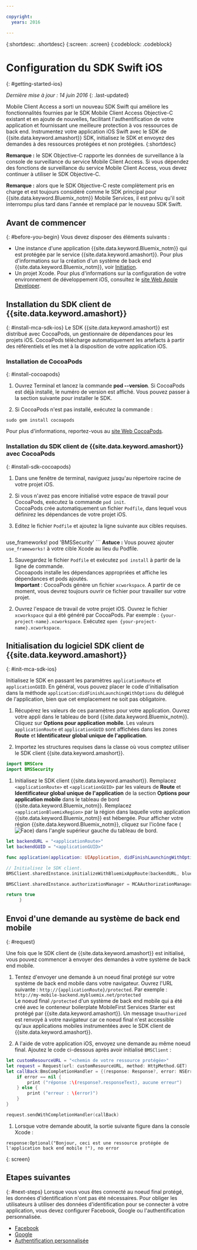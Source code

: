 ```yaml
---

copyright:
  years: 2016

---
```

{:shortdesc: .shortdesc}
{:screen: .screen}
{:codeblock: .codeblock}

# Configuration du SDK Swift iOS
{: #getting-started-ios}

*Dernière mise à jour : 14 juin 2016*
{: .last-updated}

Mobile Client Access a sorti un nouveau SDK Swift qui améliore les fonctionnalités fournies par le SDK Mobile Client Access Objective-C existant et en ajoute de nouvelles, facilitant l'authentification de votre application et fournissant une meilleure protection à vos ressources de back end. Instrumentez votre application iOS Swift avec le SDK de {{site.data.keyword.amashort}} SDK, initialisez le SDK et envoyez des demandes à des ressources protégées et non protégées.
{:shortdesc}

**Remarque :** le SDK Objective-C rapporte les données de surveillance à la console de surveillance du service Mobile Client Access. Si vous dépendez des fonctions de surveillance du service Mobile Client Access, vous devez continuer à utiliser le SDK Objective-C.

**Remarque :** alors que le SDK Objective-C reste complètement pris en charge et est toujours considéré comme le SDK principal pour {{site.data.keyword.Bluemix_notm}} Mobile Services, il est prévu qu'il soit interrompu plus tard dans l'année et remplacé par le nouveau SDK Swift. 






## Avant de commencer
{: #before-you-begin}
Vous devez disposer des éléments suivants :
* Une instance d'une application {{site.data.keyword.Bluemix_notm}} qui est protégée par le service {{site.data.keyword.amashort}}. Pour plus d'informations sur la création d'un système de back end {{site.data.keyword.Bluemix_notm}}, voir [Initiation](index.html).
* Un projet Xcode. Pour plus d'informations sur la configuration de votre environnement de développement iOS, consultez le [site Web Apple Developer](https://developer.apple.com/support/xcode/).


## Installation du SDK client de {{site.data.keyword.amashort}}
{: #install-mca-sdk-ios}
Le SDK {{site.data.keyword.amashort}} est distribué avec CocoaPods, un gestionnaire de dépendances pour les projets iOS. CocoaPods télécharge automatiquement les artefacts à partir des référentiels et les met à la disposition de votre application iOS.


### Installation de CocoaPods
{: #install-cocoapods}
1. Ouvrez Terminal et lancez la commande **pod --version**. Si CocoaPods est déjà installé, le numéro de version est affiché. Vous pouvez passer à la section suivante pour installer le SDK.

1. Si CocoaPods n'est pas installé, exécutez la commande :
```
sudo gem install cocoapods
```
Pour plus d'informations, reportez-vous au [site Web CocoaPods](https://cocoapods.org/).

### Installation du SDK client de {{site.data.keyword.amashort}} avec CocoaPods
{: #install-sdk-cocoapods}

1. Dans une fenêtre de terminal, naviguez jusqu'au répertoire racine de votre projet iOS.

1. Si vous n'avez pas encore initialisé votre espace de travail pour CocoaPods, exécutez la commande `pod init`.<br/>
CocoaPods crée automatiquement un fichier `Podfile`, dans lequel vous définirez les dépendances de votre projet iOS.

1. Editez le fichier `Podfile` et ajoutez la ligne suivante aux cibles requises.

	```
  use_frameworks!
  pod 'BMSSecurity'
	```
  **Astuce :** Vous pouvez ajouter `use_frameworks!` à votre cible Xcode au lieu du Podfile.

1. Sauvegardez le fichier `Podfile` et exécutez `pod install` à partir de la ligne de commande. <br/>Cocoapods installe les dépendances appropriées et affiche les dépendances et pods ajoutés.<br/>
**Important** : CocoaPods génère un fichier `xcworkspace`. A partir de ce moment, vous devrez toujours ouvrir ce fichier pour travailler sur votre projet.

1. Ouvrez l'espace de travail de votre projet iOS. Ouvrez le fichier `xcworkspace` qui a été généré par CocoaPods. Par exemple : `{your-project-name}.xcworkspace`. Exécutez `open {your-project-name}.xcworkspace`.

## Initialisation du logiciel SDK client de {{site.data.keyword.amashort}}
{: #init-mca-sdk-ios}

 Initialisez le SDK en passant les paramètres `applicationRoute` et `applicationGUID`. En général, vous pouvez placer le code d'initialisation dans la méthode `application:didFinishLaunchingWithOptions` du délégué de l'application, bien que cet emplacement ne soit pas obligatoire.

1. Récupérez les valeurs de ces paramètres pour votre application. Ouvrez votre appli dans le tableau de bord {{site.data.keyword.Bluemix_notm}}. Cliquez sur **Options pour application mobile**. Les valeurs `applicationRoute` et `applicationGUID` sont affichées dans les zones **Route** et
**Identificateur global unique de l'application**.

1. Importez les structures requises dans la classe où vous comptez utiliser le SDK client {{site.data.keyword.amashort}}.

 ```Swift
 import BMSCore
 import BMSSecurity
 ```  

1. Initialisez le SDK client {{site.data.keyword.amashort}}. Remplacez `<applicationRoute>` et
`<applicationGUID>` par les valeurs de **Route** et **Identificateur global unique de l'application**
de la section **Options pour application mobile** dans le tableau de bord {{site.data.keyword.Bluemix_notm}}. Remplacez `<applicationBluemixRegion>` par la région dans laquelle votre application {{site.data.keyword.Bluemix_notm}} est hébergée. Pour afficher votre région {{site.data.keyword.Bluemix_notm}}, cliquez sur l'icône face (![Face](/face.png "Face")) dans l'angle supérieur gauche du tableau de bord. 


 ```Swift
 let backendURL = "<applicationRoute>"
 let backendGUID = "<applicationGUID>"

 func application(application: UIApplication, didFinishLaunchingWithOptions launchOptions: [NSObject: AnyObject]?) -> Bool {

 // Initialisez le SDK client.  
 BMSClient.sharedInstance.initializeWithBluemixAppRoute(backendURL, bluemixAppGUID: backendGUID, bluemixRegion: BMSClient.<applicationBluemixRegion>)

 BMSClient.sharedInstance.authorizationManager = MCAAuthorizationManager.sharedInstance

 return true
      }
 ```

## Envoi d'une demande au système de back end mobile
{: #request}

Une fois que le SDK client de {{site.data.keyword.amashort}} est initialisé, vous pouvez commencer à envoyer des demandes à votre système de back end mobile.

1. Tentez d'envoyer une demande à un noeud final protégé sur votre système de back end mobile dans votre navigateur. Ouvrez l'URL suivante :
`http://{applicationRoute}/protected`. Par exemple : `http://my-mobile-backend.mybluemix.net/protected`
<br/>Le noeud final `/protected` d'un système de back end mobile qui a été créé avec le conteneur boilerplate MobileFirst Services Starter est protégé par {{site.data.keyword.amashort}}. Un message `Unauthorized` est renvoyé à votre navigateur car ce noeud final n'est accessible qu'aux applications mobiles instrumentées avec le SDK client de {{site.data.keyword.amashort}}.

1. A l'aide de votre application iOS, envoyez une demande au même noeud final. Ajoutez le code ci-dessous après avoir initialisé `BMSClient` :

 ```Swift
 let customResourceURL = "<chemin de votre ressource protégée>"
 let request = Request(url: customResourceURL, method: HttpMethod.GET)
 let callBack:BmsCompletionHandler = {(response: Response?, error: NSError?) in
     if error == nil {
         print ("réponse :\(response?.responseText), aucune erreur")
     } else {
         print ("erreur : \(error)")
     }
 }

 request.sendWithCompletionHandler(callBack)
 ```

1.  Lorsque votre demande aboutit, la sortie suivante figure dans la console Xcode :

 ```
 response:Optional("Bonjour, ceci est une ressource protégée de l'application back end mobile !"), no error
 ```
{: screen}
 
## Etapes suivantes
{: #next-steps}
Lorsque vous vous êtes connecté au noeud final protégé, les données d'identification n'ont pas été nécessaires. Pour obliger les utilisateurs à utiliser des données d'identification pour se connecter à votre application, vous devez configurer Facebook, Google ou l'authentification personnalisée.
  * [Facebook](facebook-auth-ios-swift-sdk.html)
  * [Google](google-auth-ios-swift-sdk.html)
  * [Authentification personnalisée](custom-auth-ios-swift-sdk.html)
